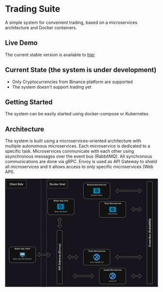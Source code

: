 # Trading Suite
A simple system for convenient trading, based on a microservices architecture and Docker containers.

## Live Demo

The current stable version is available to [hier](http://demo.salakhov.net)

## Current State (the system is under development)

 - Only Cryptocurrencies from Binance platform are supported
 - The system doesn't support trading yet

## Getting Started

The system can be easily started using docker-compose or Kubernetes

## Architecture

The system is built using a microservices-oriented architecture with multiple autonomous microservices. Each microservice is dedicated to a specific task. Microservices communicate with each other using asynchronous messages over the event bus (RabbitMQ). All synchronous communications are done via gRPC. Envoy is used as API Gateway to shield all microservices and it allows access to only specific microservices (Web API).

![](img/architecture_dark.png)